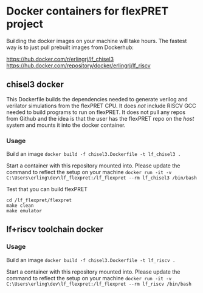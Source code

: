 # Docker containers for flexPRET project
Building the docker images on your machine will take hours. The fastest way is to just pull prebuilt images from Dockerhub:

https://hub.docker.com/r/erlingrj/lf_chisel3
https://hub.docker.com/repository/docker/erlingrj/lf_riscv

## chisel3 docker
This Dockerfile builds the dependencies needed to generate verilog and verilator simulations from the flexPRET CPU.
It does *not* include RISCV GCC needed to build programs to run on flexPRET.
It does not pull any repos from Github and the idea is that the user has the flexPRET repo on the *host* system and mounts it into the docker container.

### Usage
Build an image
`docker build -f chisel3.Dockerfile -t lf_chisel3 .`

Start a container with this repository mounted into. Please update the command to reflect the setup on your machine
`docker run -it -v C:\Users\erling\dev\lf_flexpret:/lf_flexpret --rm lf_chisel3 /bin/bash` 

Test that you can build flexPRET

```
cd /lf_flexpret/flexpret
make clean
make emulator
```

## lf+riscv toolchain docker
### Usage
Build an image
`docker build -f chisel3.Dockerfile -t lf_riscv .`

Start a container with this repository mounted into. Please update the command to reflect the setup on your machine
`docker run -it -v C:\Users\erling\dev\lf_flexpret:/lf_flexpret --rm lf_riscv /bin/bash` 